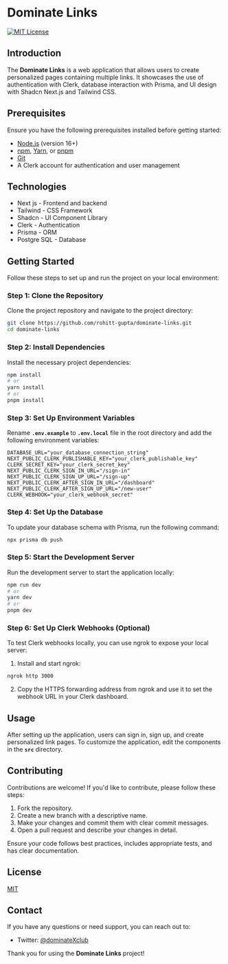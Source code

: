 # Dominate Links
[![MIT License](https://img.shields.io/badge/License-MIT-green.svg)](https://choosealicense.com/licenses/mit/)
## Introduction

The **Dominate Links** is a web application that allows users to create personalized pages containing multiple links. It showcases the use of authentication with Clerk, database interaction with Prisma, and UI design with Shadcn Next.js and Tailwind CSS.

## Prerequisites

Ensure you have the following prerequisites installed before getting started:

- [Node.js](https://nodejs.org/) (version 16+)
- [npm](https://www.npmjs.com/), [Yarn](https://yarnpkg.com/), or [pnpm](https://pnpm.io/)
- [Git](https://git-scm.com/)
- A Clerk account for authentication and user management

## Technologies
- Next js - Frontend and backend
- Tailwind - CSS Framework
- Shadcn - UI Component Library
- Clerk - Authentication
- Prisma - ORM
- Postgre SQL - Database

## Getting Started

Follow these steps to set up and run the project on your local environment:

### Step 1: Clone the Repository

Clone the project repository and navigate to the project directory:

```bash
git clone https://github.com/rohitt-gupta/dominate-links.git
cd dominate-links
```

### **Step 2: Install Dependencies**

Install the necessary project dependencies:

```bash
npm install
# or
yarn install
# or
pnpm install
```

### **Step 3: Set Up Environment Variables**

Rename **`.env.example`** to **`.env.local`** file in the root directory and add the following environment variables:

```
DATABASE_URL="your_database_connection_string"
NEXT_PUBLIC_CLERK_PUBLISHABLE_KEY="your_clerk_publishable_key"
CLERK_SECRET_KEY="your_clerk_secret_key"
NEXT_PUBLIC_CLERK_SIGN_IN_URL="/sign-in"
NEXT_PUBLIC_CLERK_SIGN_UP_URL="/sign-up"
NEXT_PUBLIC_CLERK_AFTER_SIGN_IN_URL="/dashboard"
NEXT_PUBLIC_CLERK_AFTER_SIGN_UP_URL="/new-user"
CLERK_WEBHOOK="your_clerk_webhook_secret"
```

### **Step 4: Set Up the Database**

To update your database schema with Prisma, run the following command:

```bash
npx prisma db push
```

### **Step 5: Start the Development Server**

Run the development server to start the application locally:

```bash
npm run dev
# or
yarn dev
# or
pnpm dev
```

### **Step 6: Set Up Clerk Webhooks (Optional)**

To test Clerk webhooks locally, you can use ngrok to expose your local server:

1. Install and start ngrok:
    
```bash
ngrok http 3000
```
    
2. Copy the HTTPS forwarding address from ngrok and use it to set the webhook URL in your Clerk dashboard.

## **Usage**

After setting up the application, users can sign in, sign up, and create personalized link pages. To customize the application, edit the components in the **`src`** directory.

## **Contributing**

Contributions are welcome! If you'd like to contribute, please follow these steps:

1. Fork the repository.
2. Create a new branch with a descriptive name.
3. Make your changes and commit them with clear commit messages.
4. Open a pull request and describe your changes in detail.

Ensure your code follows best practices, includes appropriate tests, and has clear documentation.

## License

[MIT](https://choosealicense.com/licenses/mit/)

## **Contact**

If you have any questions or need support, you can reach out to:
- Twitter: [@dominateXclub](https://twitter.com/dominateXclub)

Thank you for using the **Dominate Links** project!